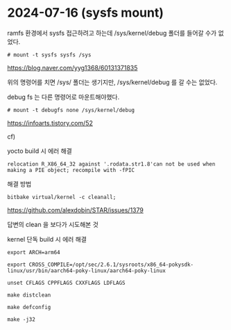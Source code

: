 # 2024-07-16 (sysfs mount)

ramfs 환경에서 sysfs 접근하려고 하는데 /sys/kernel/debug 폴더를 들어갈 수가 없었다.

`# mount -t sysfs sysfs /sys`

https://blog.naver.com/yyg1368/60131371835

위의 명령어를 치면 /sys/ 폴더는 생기지만, /sys/kernel/debug 를 갈 수는 없었다.

debug fs 는 다른 명령어로 마운트해야했다.

`# mount -t debugfs none /sys/kernel/debug`

https://infoarts.tistory.com/52





cf)

yocto build 시 에러 해결

`relocation R_X86_64_32 against '.rodata.str1.8'can not be used when making a PIE object; recompile with -fPIC`

해결 방법

`bitbake virtual/kernel -c cleanall;`

https://github.com/alexdobin/STAR/issues/1379

답변의 clean 을 보다가 시도해본 것



kernel 단독 build 시 에러 해결

`export ARCH=arm64`

`export CROSS_COMPILE=/opt/sec/2.6.1/sysroots/x86_64-pokysdk-linux/usr/bin/aarch64-poky-linux/aarch64-poky-linux`

`unset CFLAGS CPPFLAGS CXXFLAGS LDFLAGS`

`make distclean`

`make defconfig`

`make -j32`

